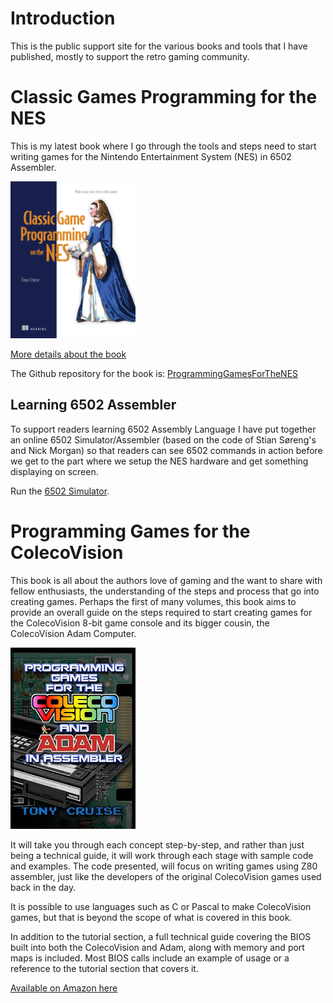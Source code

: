# Introduction
This is the public support site for the various books and tools that I have published, mostly to support the retro gaming community.

# Classic Games Programming for the NES
This is my latest book where I go through the tools and steps need to start writing games for the Nintendo Entertainment System (NES) in 6502 Assembler.

<img alt="Classic Games Programming for the NES" src="/assets/images/Cruise-HI.png" style="width:200px" />

[More details about the book](/ProgammingForTheNES.md)

The Github repository for the book is:
[ProgrammingGamesForTheNES](https://github.com/tony-cruise/ProgrammingGamesForTheNES)

## Learning 6502 Assembler
To support readers learning 6502 Assembly Language I have put together an online 6502 Simulator/Assembler (based on the code of Stian Søreng's and Nick Morgan) so that readers can see 6502 commands in action before we get to the part where we setup the NES hardware and get something displaying on screen.

Run the [6502 Simulator](/6502Simulator.html).

# Programming Games for the ColecoVision

This book is all about the authors love of gaming and the want to share with fellow enthusiasts, the understanding of the steps and process that go into creating games.
Perhaps the first of many volumes, this book aims to provide an overall guide on the steps required to start creating games for the ColecoVision 8-bit game console and its bigger cousin, the ColecoVision Adam Computer.

<img src="/assets/images/ProgrammingGamesForTheColeco.jpg" alt="Programming Games for The Coleco" style="width:200px" />

It will take you through each concept step-by-step, and rather than just being a technical guide, it will work through each stage with sample code and examples.
The code presented, will focus on writing games using Z80 assembler, just like the developers of the original ColecoVision games used back in the day.

It is possible to use languages such as C or Pascal to make ColecoVision games, but that is beyond the scope of what is covered in this book.

In addition to the tutorial section, a full technical guide covering the BIOS built into both the ColecoVision and Adam, along with memory and port maps is included.
Most BIOS calls include an example of usage or a reference to the tutorial section that covers it.

[Available on Amazon here](https://www.amazon.com/dp/B08B5WNV3K)

